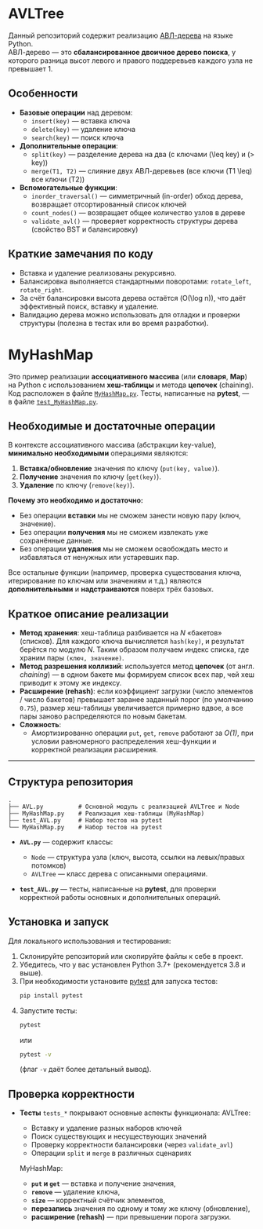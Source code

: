 # AVLTree

Данный репозиторий содержит реализацию [АВЛ-дерева](https://ru.wikipedia.org/wiki/АВЛ-дерево) на языке Python.  
АВЛ-дерево — это **сбалансированное двоичное дерево поиска**, у которого разница высот левого и правого поддеревьев каждого узла не превышает 1.

## Особенности

- **Базовые операции** над деревом: 
  - `insert(key)` — вставка ключа
  - `delete(key)` — удаление ключа
  - `search(key)` — поиск ключа
- **Дополнительные операции**:
  - `split(key)` — разделение дерева на два (с ключами \(\leq key\) и \(> key\))
  - `merge(T1, T2)` — слияние двух АВЛ-деревьев (все ключи \(T1 \leq\) все ключи \(T2\))
- **Вспомогательные функции**:
  - `inorder_traversal()` — симметричный (in-order) обход дерева, возвращает отсортированный список ключей
  - `count_nodes()` — возвращает общее количество узлов в дереве
  - `validate_avl()` — проверяет корректность структуры дерева (свойство BST и балансировку)

  
## Краткие замечания по коду

- Вставка и удаление реализованы рекурсивно.  
- Балансировка выполняется стандартными поворотами: `rotate_left`, `rotate_right`.  
- За счёт балансировки высота дерева остаётся \(O(\log n)\), что даёт эффективный поиск, вставку и удаление.  
- Валидацию дерева можно использовать для отладки и проверки структуры (полезна в тестах или во время разработки).

# MyHashMap

Это пример реализации **ассоциативного массива** (или **словаря**, **Map**) на Python с использованием **хеш-таблицы** и метода **цепочек** (chaining).  
Код расположен в файле [`MyHashMap.py`](MyHashMap.py). Тесты, написанные на **pytest**, — в файле [`test_MyHashMap.py`](test_MyHashMap.py).

## Необходимые и достаточные операции

В контексте ассоциативного массива (абстракции key-value), **минимально необходимыми** операциями являются:

1. **Вставка/обновление** значения по ключу (`put(key, value)`).  
2. **Получение** значения по ключу (`get(key)`).  
3. **Удаление** по ключу (`remove(key)`).

**Почему это необходимо и достаточно:**
- Без операции **вставки** мы не сможем занести новую пару (ключ, значение).  
- Без операции **получения** мы не сможем извлекать уже сохранённые данные.  
- Без операции **удаления** мы не сможем освобождать место и избавляться от ненужных или устаревших пар.

Все остальные функции (например, проверка существования ключа, итерирование по ключам или значениям и т.д.) являются **дополнительными** и **надстраиваются** поверх трёх базовых.

## Краткое описание реализации

- **Метод хранения**: хеш-таблица разбивается на _N_ «бакетов» (списков). Для каждого ключа вычисляется `hash(key)`, и результат берётся по модулю _N_. Таким образом получаем индекс списка, где храним пары `(ключ, значение)`.
- **Метод разрешения коллизий**: используется метод **цепочек** (от англ. _chaining_) — в одном бакете мы формируем список всех пар, чей хеш приводит к этому же индексу.
- **Расширение (rehash)**: если коэффициент загрузки (число элементов / число бакетов) превышает заранее заданный порог (по умолчанию `0.75`), размер хеш-таблицы увеличивается примерно вдвое, а все пары заново распределяются по новым бакетам.
- **Сложность**:
  - Амортизированно операции `put`, `get`, `remove` работают за _O(1)_, при условии равномерного распределения хеш-функции и корректной реализации расширения.


---
## Структура репозитория

```
.
├── AVL.py          # Основной модуль с реализацией AVLTree и Node
├── MyHashMap.py    # Реализация хеш-таблицы (MyHashMap)
├── test_AVL.py     # Набор тестов на pytest
└── MyHashMap.py    # Набор тестов на pytest
```

- **`AVL.py`** — содержит классы:
  - `Node` — структура узла (ключ, высота, ссылки на левых/правых потомков)
  - `AVLTree` — класс дерева с описанными операциями.

- **`test_AVL.py`** — тесты, написанные на **pytest**, для проверки корректной работы основных и дополнительных операций.

## Установка и запуск

Для локального использования и тестирования:
1. Склонируйте репозиторий или скопируйте файлы к себе в проект.
2. Убедитесь, что у вас установлен Python 3.7+ (рекомендуется 3.8 и выше).
3. При необходимости установите [pytest](https://docs.pytest.org/en/stable/) для запуска тестов:
   ```bash
   pip install pytest
   ```
4. Запустите тесты:
   ```bash
   pytest
   ```
   или
   ```bash
   pytest -v
   ```
   (флаг `-v` даёт более детальный вывод).


## Проверка корректности

- **Тесты** `tests_*` покрывают основные аспекты функционала:
  AVLTree:
  - Вставку и удаление разных наборов ключей
  - Поиск существующих и несуществующих значений
  - Проверку корректности балансировки (через `validate_avl`)
  - Операции `split` и `merge` в различных сценариях

  MyHashMap:
  - **`put` и `get`** — вставка и получение значения,
  - **`remove`** — удаление ключа,
  - **`size`** — корректный счётчик элементов,
  - **перезапись** значения по одному и тому же ключу (обновление),
  - **расширение (rehash)** — при превышении порога загрузки.
